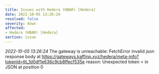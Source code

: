 ```yaml
---
title: Issues with Hedera (HBAR) [Hedera]
date: 2022-10-05 13:26:24
resolved: false
severity: down
affected:
- Hedera (HBAR) [Hedera]
section: issue
---
```


*2022-10-05 13:26:24* The gateway is unreachable: FetchError invalid json response body at https://gateways.kaffinp.xyz/hedera/meta-info?tokenId=tti_1d0df1e636c9cb8ffecf535e reason: Unexpected token < in JSON at position 0